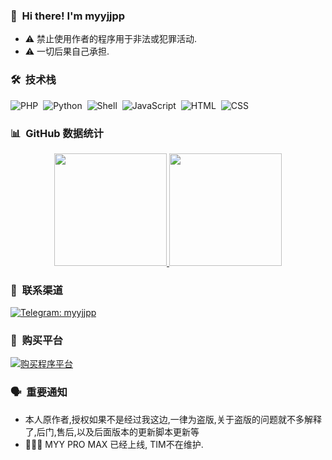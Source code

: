 ### 👋 &nbsp;Hi there! I'm myyjjpp

- ⚠️ 禁止使用作者的程序用于非法或犯罪活动.
- ⚠️ 一切后果自己承担.

### 🛠 &nbsp;技术栈

![PHP](https://img.shields.io/badge/-PHP-05122A?style=flat&logo=php)&nbsp;
![Python](https://img.shields.io/badge/-python-05122A?style=flat&logo=python)&nbsp;
![Shell](https://img.shields.io/badge/-Shell-05122A?style=flat&logo=gnu-bash)&nbsp;
![JavaScript](https://img.shields.io/badge/-JavaScript-05122A?style=flat&logo=javascript)&nbsp;
![HTML](https://img.shields.io/badge/-HTML-05122A?style=flat&logo=HTML5)&nbsp;
![CSS](https://img.shields.io/badge/-CSS-05122A?style=flat&logo=CSS3&logoColor=1572B6)&nbsp;

### 📊 &nbsp;GitHub 数据统计

[]()

<p align="center">
<a href="https://github.com/program-myyjjpp">
  <img height="180em" src="https://github-readme-stats-eight-theta.vercel.app/api?username=program-myyjjpp&show_icons=true&theme=algolia&include_all_commits=true&count_private=true"/>
  <img height="180em" src="https://github-readme-stats-eight-theta.vercel.app/api/top-langs/?username=program-myyjjpp&layout=compact&langs_count=8&theme=algolia"/>
</a>
<!-- <img src="https://github-profile-summary-cards.vercel.app/api/cards/profile-details?username=program-myyjjpp&theme=monokai" width="95%" />
<img src="https://github-readme-activity-graph.vercel.app/graph?username=program-myyjjpp&bg_color=2e292e&color=f5008f&line=4c9e74&point=096390&area=true&hide_border=true" width="94%" /> -->
</p>

### 💬 &nbsp;联系渠道

<a href="https://t.me/myyjjpp"><img src="https://img.shields.io/badge/Telegram-点击这里-0088cc" alt="Telegram: myyjjpp"></a>

### 🛒 &nbsp;购买平台

<a href="https://www.myyjjpp.com"><img src="https://img.shields.io/badge/购买程序-点击这里-ff9900" alt="购买程序平台"></a>

### 🗣️ &nbsp;重要通知

- 本人原作者,授权如果不是经过我这边,一律为盗版,关于盗版的问题就不多解释了,后门,售后,以及后面版本的更新脚本更新等
- 🚀🚀🚀 MYY PRO MAX 已经上线, TIM不在维护.
